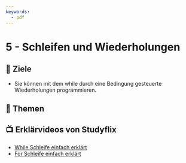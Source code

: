 ```yaml
---
keywords:
  - pdf
---
```

# 5 - Schleifen und Wiederholungen

## :dart: Ziele

- Sie können mit dem while durch eine Bedingung gesteuerte Wiederholungen
  programmieren.

## :open_book: Themen

<DocCardList className="pdf-exclude"/>

## :tv: Erklärvideos von Studyflix

- [While Schleife einfach erklärt](https://studyflix.de/informatik/while-schleife-224)
- [For Schleife einfach erklärt](https://studyflix.de/informatik/for-schleife-226)

